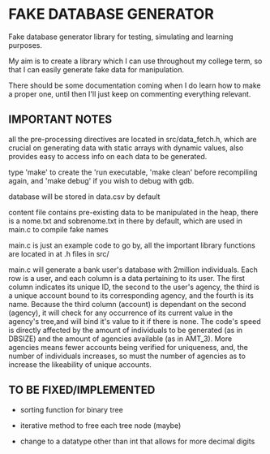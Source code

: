 # FAKE DATABASE GENERATOR

Fake database generator library for testing, simulating and learning purposes. 

My aim is to create a library which I can use throughout my college term, so that I can easily generate fake data for manipulation.

There should be some documentation coming when I do learn how to make a proper one, until then I'll just keep on commenting everything relevant.

## IMPORTANT NOTES

all the pre-processing directives are located in src/data_fetch.h, which are crucial on generating data with static arrays with dynamic values, also provides easy to access info on each data to be generated.

type 'make' to create the 'run executable, 'make clean' before recompiling again, and 'make debug' if you wish to debug with gdb.

database will be stored in data.csv by default

content file contains pre-existing data to be manipulated in the heap, there is a nome.txt and sobrenome.txt in there by default, which are used in main.c to compile fake names

main.c is just an example code to go by, all the important library functions are located in at .h files in src/
         
main.c will generate a bank user's database with 2million individuals. Each row is a user, and each column is a data pertaining to its user. The first column indicates its unique ID, the second to the user's agency, the third is a unique account bound to its corresponding agency, and the fourth is its name. 
Because the third column (account) is dependant on the second (agency), it will check for any occurrence of its current value in the agency's tree,and will bind it's value to it if there is none. The code's speed is directly affected by the amount of individuals to be generated (as in DBSIZE) and the amount of agencies available (as in AMT_3). More agencies means fewer accounts being verified for uniqueness, and, the number of individuals increases, so must the number of agencies as to increase the likeability of unique accounts.

## TO BE FIXED/IMPLEMENTED
        
* sorting function for binary tree

* iterative method to free each tree node (maybe)

* change to a datatype other than int that allows for more decimal digits
